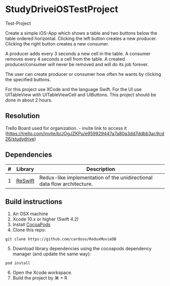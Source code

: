 # StudyDriveiOSTestProject

Test-Project

Create a simple iOS-App which shows a table and two buttons below the table ordered horizontal.
Clicking the left button creates a new producer.
Clicking the right button creates a new consumer.

A producer adds every 3 seconds a new cell in the table.
A consumer removes every 4 seconds a cell from the table.
A created producer/consumer will never be removed and will do its job forever.

The user can create producer or consumer how often he wants by clicking the specified buttons.

For this project use XCode and the language Swift.
For the UI use UITableView with UITableViewCell and UIButtons.
This project should be done in about 2 hours.

## Resolution

Trello Board used for organization. - invite link to access it (https://trello.com/invite/b/JOgJZKPu/e959929447a7a80a3dd7ddbb3ac9cd26/studydrive)

## Dependencies
|#|Library|Description|
|-|-|-|
|1|[ReSwift](https://github.com/ReSwift/ReSwift)|Redux-like implementation of the unidirectional data flow architecture.|

## Build instructions

1. An OSX machine
2. Xcode 10.x or higher (Swift 4.2)
3. Install [CocoaPods](https://cocoapods.org/) 
4. Clone this repo:
```
git clone https://github.com/cardoso/ReduxMovieDB
```
5. Download library dependencies using the cocoapods dependency manager (and update the same way):
```
pod install
```
6. Open the Xcode workspace.
7. Build the project by ⌘ + R
